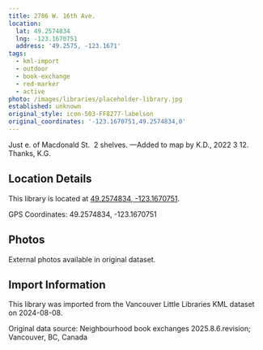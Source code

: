 ```yaml
---
title: 2786 W. 16th Ave.
location:
  lat: 49.2574834
  lng: -123.1670751
  address: '49.2575, -123.1671'
tags:
  - kml-import
  - outdoor
  - book-exchange
  - red-marker
  - active
photo: /images/libraries/placeholder-library.jpg
established: unknown
original_style: icon-503-FF8277-labelson
original_coordinates: '-123.1670751,49.2574834,0'
---
```

Just e. of Macdonald St.  2 shelves.
—Added to map by K.D., 2022 3 12. Thanks, K.G.

## Location Details

This library is located at [49.2574834, -123.1670751](https://www.google.com/maps?q=49.2574834,-123.1670751).

GPS Coordinates: 49.2574834, -123.1670751

## Photos

External photos available in original dataset.

## Import Information

This library was imported from the Vancouver Little Libraries KML dataset on 2024-08-08.

Original data source: Neighbourhood book exchanges 2025.8.6.revision; Vancouver, BC, Canada
